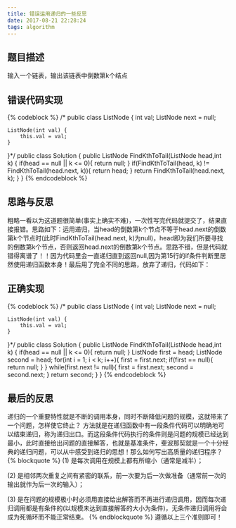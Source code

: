 ```yaml
---
title: 错误运用递归的一些反思
date: 2017-08-21 22:28:24
tags: algorithm
---
```



## 题目描述
输入一个链表，输出该链表中倒数第k个结点

<!-- more -->

## 错误代码实现
{% codeblock %}
/*
public class ListNode {
    int val;
    ListNode next = null;

    ListNode(int val) {
        this.val = val;
    }
}*/
public class Solution {
    public ListNode FindKthToTail(ListNode head,int k) {
        if(head == null || k <= 0){
            return null;
        }
       	if(FindKthToTail(head, k) != FindKthToTail(head.next, k)){
       		return head;
      	}
      	return FindKthToTail(head.next, k);
     }
}
{% endcodeblock %}

## 思路与反思
粗略一看以为这道题很简单(事实上确实不难)，一次性写完代码就提交了，结果直接报错。思路如下：运用递归，当head的倒数第k个节点不等于head.next的倒数第k个节点时(此时FindKthToTail(head.next, k)为null)，head即为我们所要寻找的倒数第k个节点，否则返回head.next的倒数第k个节点。思路不错，但是代码就错得离谱了！！因为代码里会一直递归直到返回null,因为第15行的if条件判断里居然使用递归函数本身！最后用了完全不同的思路，放弃了递归，代码如下：

## 正确实现

{% codeblock %}
/*
public class ListNode {
    int val;
    ListNode next = null;

    ListNode(int val) {
        this.val = val;
    }
}*/
public class Solution {
    public ListNode FindKthToTail(ListNode head,int k) {
        if(head == null || k <= 0){
            return null;
        }
		ListNode first = head;
        ListNode second = head;
        for(int i = 1; i < k; i++){
            first = first.next;
            if(first == null){
                return null;
            }
        }
        while(first.next != null){
            first = first.next;
            second = second.next;
        }
        return second;
    }
}
{% endcodeblock %}

## 最后的反思
递归的一个重要特性就是不断的调用本身，同时不断降低问题的规模，这就带来了一个问题，怎样使它终止？ 方法就是在递归函数中有一段条件代码可以明确地可以结束递归，称为递归出口。而这段条件代码执行的条件则是问题的规模已经达到最小，此时直接给出问题的直接解答，也就是基准条件，斐波那契就是一个十分经典的递归问题，可以从中感受到递归的思想！那么如何写出高质量的递归程序？
{% blockquote %}
(1) 是每次调用在规模上都有所缩小（通常是减半）；

(2) 是相邻两次重复之间有紧密的联系，前一次要为后一次做准备（通常前一次的输出就作为后一次的输入）；

(3) 是在问题的规模极小时必须用直接给出解答而不再进行递归调用，因而每次递归调用都是有条件的(以规模未达到直接解答的大小为条件)，无条件递归调用将会成为死循环而不能正常结束。
{% endblockquote %}
遵循以上三个准则即可！